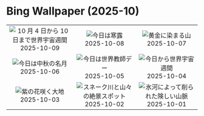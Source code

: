 # Bing Wallpaper (2025-10)

|  |  |  |
|:---:|:---:|:---:|
| ![](https://www.bing.com/th?id=OHR.WebbPillars_JA-JP7847589500_400x240.jpg "10 月 4 日から 10 日まで世界宇宙週間") 2025-10-09 | ![](https://www.bing.com/th?id=OHR.Ryuzufalls2025_JA-JP6418303608_400x240.jpg "今日は寒露") 2025-10-08 | ![](https://www.bing.com/th?id=OHR.RidgwayAspens_JA-JP7797192109_400x240.jpg "黄金に染まる山") 2025-10-07 |
| ![](https://www.bing.com/th?id=OHR.AnshunBridge_JA-JP7739273331_400x240.jpg "今日は中秋の名月") 2025-10-06 | ![](https://www.bing.com/th?id=OHR.TeacherOwl_JA-JP7686022274_400x240.jpg "今日は世界教師デー") 2025-10-05 | ![](https://www.bing.com/th?id=OHR.DragonEndeavour_JA-JP7626531843_400x240.jpg "今日から世界宇宙週間") 2025-10-04 |
| ![](https://www.bing.com/th?id=OHR.SkyeHeather_JA-JP7561347402_400x240.jpg "紫の花咲く大地") 2025-10-03 | ![](https://www.bing.com/th?id=OHR.OxbowBend_JA-JP6534968552_400x240.jpg "スネーク川と山々の絶景スポット") 2025-10-02 | ![](https://www.bing.com/th?id=OHR.YosemiteClark_JA-JP6457719277_400x240.jpg "氷河によって削られた険しい山脈") 2025-10-01 |
